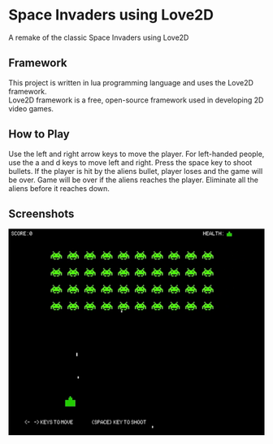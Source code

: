 # Space Invaders using Love2D
A remake of the classic Space Invaders using Love2D

## Framework
This project is written in lua programming language and uses the Love2D framework.
<br/>
Love2D framework is a free, open-source framework used in developing 2D video games.

## How to Play
Use the left and right arrow keys to move the player.
For left-handed people, use the a and d keys to move left and right.
Press the space key to shoot bullets.
If the player is hit by the aliens bullet, player loses and the game will be over.
Game will be over if the aliens reaches the player.
Eliminate all the aliens before it reaches down.

## Screenshots
![A screenshot of the space invaders game.](screenshot.jpg)
